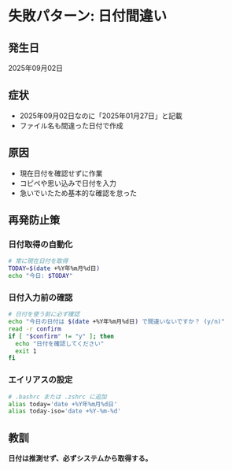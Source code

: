 # 失敗パターン: 日付間違い

## 発生日
2025年09月02日

## 症状
- 2025年09月02日なのに「2025年01月27日」と記載
- ファイル名も間違った日付で作成

## 原因
- 現在日付を確認せずに作業
- コピペや思い込みで日付を入力
- 急いでいたため基本的な確認を怠った

## 再発防止策

### 日付取得の自動化
```bash
# 常に現在日付を取得
TODAY=$(date +%Y年%m月%d日)
echo "今日: $TODAY"
```

### 日付入力前の確認
```bash
# 日付を使う前に必ず確認
echo "今日の日付は $(date +%Y年%m月%d日) で間違いないですか？ (y/n)"
read -r confirm
if [ "$confirm" != "y" ]; then
  echo "日付を確認してください"
  exit 1
fi
```

### エイリアスの設定
```bash
# .bashrc または .zshrc に追加
alias today='date +%Y年%m月%d日'
alias today-iso='date +%Y-%m-%d'
```

## 教訓
**日付は推測せず、必ずシステムから取得する。**